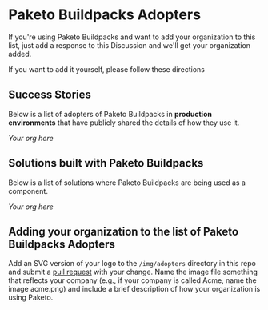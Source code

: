 # Paketo Buildpacks Adopters

If you're using Paketo Buildpacks and want to add your organization to this list, just add a response to this Discussion and we'll get your organization added.

If you want to add it yourself, please follow these directions

## Success Stories

Below is a list of adopters of Paketo Buildpacks in **production environments** that have
publicly shared the details of how they use it.

*Your org here*
## Solutions built with Paketo Buildpacks

Below is a list of solutions where Paketo Buildpacks are being used as a component.

*Your org here*

## Adding your organization to the list of Paketo Buildpacks Adopters

Add an SVG version of your logo to the `/img/adopters` directory in this repo and submit a [pull request](https://github.com/paketo-buildpacks/community/pulls) with your change. Name the image file something that reflects your company (e.g., if your company is called Acme, name the image acme.png) and include a brief description of how your organization is using Paketo.

